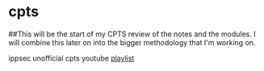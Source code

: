 # cpts

##This will be the start of my CPTS review of the notes and the modules. I will combine this later on into the bigger methodology that I'm working on.

ippsec unofficial cpts youtube [playlist](https://www.youtube.com/watch?v=H9FcE_FMZio&list=PLidcsTyj9JXItWpbRtTg6aDEj10_F17x5) 
